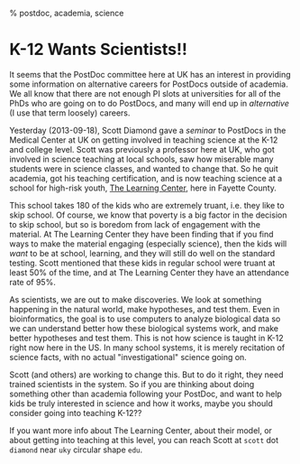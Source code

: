 % postdoc, academia, science

# K-12 Wants Scientists!!

It seems that the PostDoc committee here at UK has an interest in providing some information on alternative careers for PostDocs outside of academia. We all know that there are not enough PI slots at universities for all of the PhDs who are going on to do PostDocs, and many will end up in *alternative* (I use that term loosely) careers.

Yesterday (2013-09-18), Scott Diamond gave a *seminar* to PostDocs in the Medical Center at UK on getting involved in teaching science at the K-12 and college level. Scott was previously a professor here at UK, who got involved in science teaching at local schools, saw how miserable many students were in science classes, and wanted to change that. So he quit academia, got his teaching certification, and is now teaching science at a school for high-risk youth, [The Learning Center](http://www.tlc.fcps.net/), here in Fayette County. 

This school takes 180 of the kids who are extremely truant, i.e. they like to skip school. Of course, we know that poverty is a big factor in the decision to skip school, but so is boredom from lack of engagement with the material. At The Learning Center they have been finding that if you find ways to make the material engaging (especially science), then the kids will *want* to be at school, learning, and they will still do well on the standard testing. Scott mentioned that these kids in regular school were truant at least 50% of the time, and at The Learning Center they have an attendance rate of 95%.

As scientists, we are out to make discoveries. We look at something happening in the natural world, make hypotheses, and test them. Even in bioinformatics, the goal is to use computers to analyze biological data so we can understand better how these biological systems work, and make better hypotheses and test them. This is not how science is taught in K-12 right now here in the US. In many school systems, it is merely recitation of science facts, with no actual "investigational" science going on. 

Scott (and others) are working to change this. But to do it right, they need trained scientists in the system. So if you are thinking about doing something other than academia following your PostDoc, and want to help kids be truly interested in science and how it works, maybe you should consider going into teaching K-12??

If you want more info about The Learning Center, about their model, or about getting into teaching at this level, you can reach Scott at `scott` dot `diamond` near `uky` circular shape `edu`.
